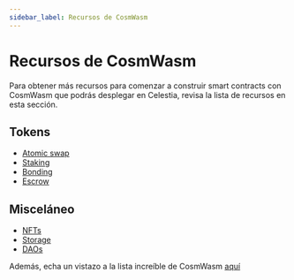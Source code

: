 ```yaml
---
sidebar_label: Recursos de CosmWasm
---
```


# Recursos de CosmWasm

Para obtener más recursos para comenzar a construir smart contracts con CosmWasm que podrás desplegar en Celestia, revisa la lista de recursos en esta sección.

## Tokens

- [Atomic swap](https://docs.rs/cw20-atomic-swap/latest/cw20_atomic_swap/)
- [Staking](https://docs.rs/cw20-staking/latest/cw20_staking/)
- [Bonding](https://docs.rs/cw20-bonding/latest/cw20_bonding/)
- [Escrow](https://docs.rs/cw20-escrow/latest/cw20_escrow/)

## Misceláneo

- [NFTs](https://github.com/CosmWasm/cw-nfts/tree/main/contracts)
- [Storage](https://crates.io/crates/cosmwasm-storage)
- [DAOs](https://github.com/DA0-DA0/dao-contracts/tree/main/contracts)

Además, echa un vistazo a la lista increíble de CosmWasm [aquí](https://github.com/InterWasm/cw-awesome/)
